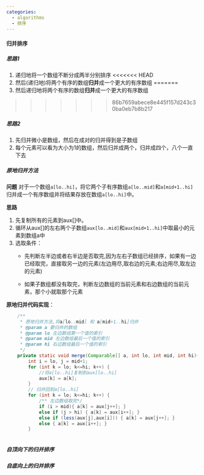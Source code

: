 ```yaml
---
categories:
  - algorithms
  - 排序
---
```

#### 归并排序

##### 思路1

1. 递归地将一个数组不断分成两半分别排序
<<<<<<< HEAD
2. 然后(递归地)将两个有序的数组**归并**成一个更大的有序数组
=======
2. 然后递归地将两个有序的数组**归并**成一个更大的有序数组
>>>>>>> 86b7659abece8e445f157d243c30ba0eb7b8b217

##### 思路2

1. 先归并微小是数组，然后在成对的归并得到是子数组
2. 每个元素可以看为大小为1的数组，然后归并成两个，归并成四个，八个一直下去


##### 原地归并方法

**问题**
对于一个数组`a[lo..hi]`，将它两个子有序数组`a[lo..mid]`和`a[mid+1..hi]`归并成一个有序数组并将结果存放在数组`a[lo..hi]`中。

**思路**

1. 先复制所有的元素到aux[]中。
2. 循环从aux[]的左右两个子数组`aux[lo..mid]`和`aux[mid+1..hi]`中取最小的元素到数组a中
3. 选取条件：
   * 先判断左半边或者右半边是否取完,因为左右子数组已经排序，如果有一边已经取完，直接取另一边的元素(左边用尽,取右边的元素;右边用尽,取左边的元素)
   
   * 如果子数组都没有取完，判断左边数组的当前元素和右边数组的当前元素，那个小就取那个元素

**原地归并代码实现**：

```java
    /**
     * 原地归并方法,将a[lo..mid] 和 a[mid+1..hi]归并
     * @param a 要归并的数组
     * @param lo 左边数组第一个值的索引
     * @param mid 左边数组最后一个值的索引
     * @param hi 右边数组最后一个值的索引
     */
    private static void merge(Comparable[] a, int lo, int mid, int hi){
        int i = lo, j = mid+1;
        for (int k = lo; k<=hi; k++) {
            //将a[lo..hi]复制到aux[lo..hi]
            aux[k] = a[k];
        }
        // 归并回到a[lo..hi]
        for (int k = lo; k<=hi; k++) {
            /** 左边数组取完*/
            if (i > mid){ a[k] = aux[j++]; }
            else if (j > hi) { a[k] = aux[i++]; }
            else if (less(aux[j],aux[i])) { a[k] = aux[j++]; }
            else { a[k] = aux[i++]; }
        }
    
```



##### 自顶向下的归并排序

##### 自底向上的归并排序


